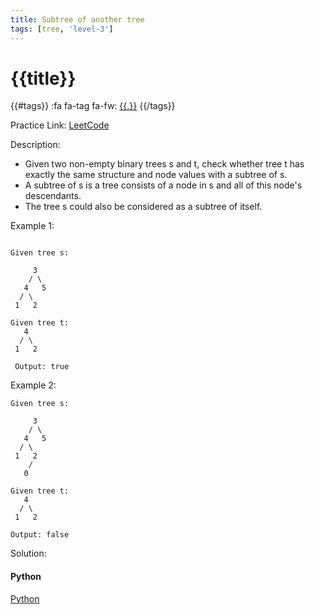 ```yaml
---
title: Subtree of another tree
tags: [tree, 'level-3']
---
```


# {{title}}

{{#tags}}
:fa fa-tag fa-fw: [{{.}}]({{tagspath}}/{{.}})
{{/tags}}

Practice Link: [LeetCode](https://leetcode.com/problems/subtree-of-another-tree/)

Description:

- Given two non-empty binary trees s and t, check whether tree t has exactly the same structure and node values with a subtree of s.
- A subtree of s is a tree consists of a node in s and all of this node's descendants.
- The tree s could also be considered as a subtree of itself.

Example 1:

```text

Given tree s:

     3
    / \
   4   5
  / \
 1   2

Given tree t:
   4
  / \
 1   2

 Output: true
```

Example 2:

```text
Given tree s:

     3
    / \
   4   5
  / \
 1   2
    /
   0

Given tree t:
   4
  / \
 1   2

Output: false
```

Solution:

<!-- tabs:start -->
#### **Python**

[Python](../pycode/tree/subtree-of-another-tree.py ':include :type=code')
<!-- tabs:end -->
